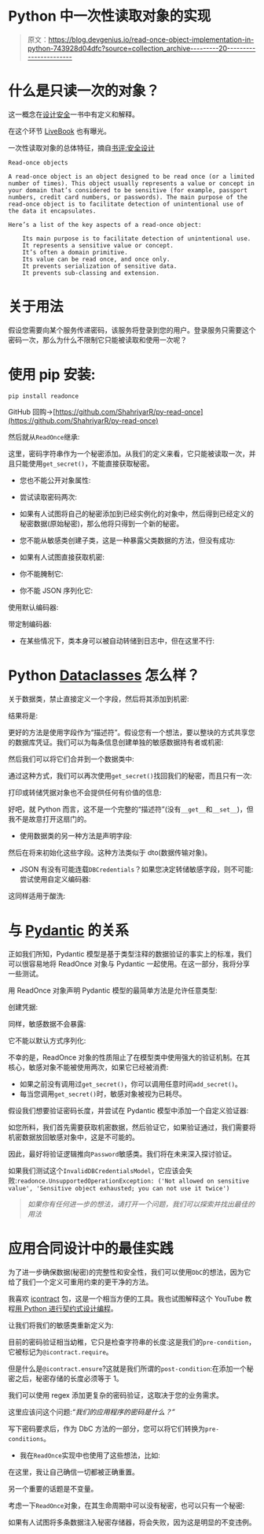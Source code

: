 # Python 中一次性读取对象的实现

> 原文：<https://blog.devgenius.io/read-once-object-implementation-in-python-743928d04dfc?source=collection_archive---------20----------------------->

# 什么是只读一次的对象？

这一概念在[设计安全](https://www.manning.com/books/secure-by-design)一书中有定义和解释。

在这个环节 [LiveBook](https://livebook.manning.com/concept/security/read-once-object) 也有曝光。

一次性读取对象的总体特征，摘自[书评:安全设计](https://adriancitu.com/tag/read-once-object-pattern/)

```
Read-once objects

A read-once object is an object designed to be read once (or a limited number of times). This object usually represents a value or concept in your domain that’s considered to be sensitive (for example, passport numbers, credit card numbers, or passwords). The main purpose of the read-once object is to facilitate detection of unintentional use of the data it encapsulates.

Here’s a list of the key aspects of a read-once object:

    Its main purpose is to facilitate detection of unintentional use.
    It represents a sensitive value or concept.
    It’s often a domain primitive.
    Its value can be read once, and once only.
    It prevents serialization of sensitive data.
    It prevents sub-classing and extension.
```

# 关于用法

假设您需要向某个服务传递密码，该服务将登录到您的用户。登录服务只需要这个密码一次，那么为什么不限制它只能被读取和使用一次呢？

# 使用 pip 安装:

`pip install readonce`

GitHub 回购->[https://github.com/ShahriyarR/py-read-once](https://github.com/ShahriyarR/py-read-once)

然后就从`ReadOnce`继承:

这里，密码字符串作为一个秘密添加。从我们的定义来看，它只能被读取一次，并且只能使用`get_secret()`，不能直接获取秘密。

*   您也不能公开对象属性:

*   尝试读取密码两次:

*   如果有人试图将自己的秘密添加到已经实例化的对象中，然后得到已经定义的秘密数据(原始秘密)，那么他将只得到一个新的秘密。

*   您不能从敏感类创建子类，这是一种暴露父类数据的方法，但没有成功:

*   如果有人试图直接获取机密:

*   你不能腌制它:

*   你不能 JSON 序列化它:

使用默认编码器:

带定制编码器:

*   在某些情况下，类本身可以被自动转储到日志中，但在这里不行:

# Python [Dataclasses](https://docs.python.org/3.10/library/dataclasses.html) 怎么样？

关于数据类，禁止直接定义一个字段，然后将其添加到机密:

结果将是:

更好的方法是使用字段作为“描述符”。假设您有一个想法，要以整块的方式共享您的数据库凭证。我们可以为每条信息创建单独的敏感数据持有者或机密:

然后我们可以将它们合并到一个数据类中:

通过这种方式，我们可以再次使用`get_secret()`找回我们的秘密，而且只有一次:

打印或转储凭据对象也不会提供任何有价值的信息:

好吧，就 Python 而言，这不是一个完整的“描述符”(没有`__get__`和`__set__`)，但我不是故意打开这扇门的。

*   使用数据类的另一种方法是声明字段:

然后在将来初始化这些字段。这种方法类似于 dto(数据传输对象)。

*   JSON 有没有可能连载`DBCredentials`？如果您决定转储敏感字段，则不可能:尝试使用自定义编码器:

这同样适用于酸洗:

# 与 [Pydantic](https://pydantic-docs.helpmanual.io/) 的关系

正如我们所知，Pydantic 模型是基于类型注释的数据验证的事实上的标准，我们可以很容易地将 ReadOnce 对象与 Pydantic 一起使用。在这一部分，我将分享一些测试。

用 ReadOnce 对象声明 Pydantic 模型的最简单方法是允许任意类型:

创建凭据:

同样，敏感数据不会暴露:

它不能以默认方式序列化:

不幸的是，ReadOnce 对象的性质阻止了在模型类中使用强大的验证机制。在其核心，敏感对象不能被使用两次，如果它已经被消费:

*   如果之前没有调用过`get_secret()`，你可以调用任意时间`add_secret()`。
*   每当您调用`get_secret()`时，敏感对象被视为已耗尽。

假设我们想要验证密码长度，并尝试在 Pydantic 模型中添加一个自定义验证器:

如您所料，我们首先需要获取机密数据，然后验证它，如果验证通过，我们需要将机密数据放回敏感对象中，这是不可能的。

因此，最好将验证逻辑推向`Password`敏感类。我们将在未来深入探讨验证。

如果我们测试这个`InvalidDBCredentialsModel`，它应该会失败:`readonce.UnsupportedOperationException: ('Not allowed on sensitive value', 'Sensitive object exhausted; you can not use it twice')`

> *如果你有任何进一步的想法，请打开一个问题，我们可以探索并找出最佳的用法*

# 应用合同设计中的最佳实践

为了进一步确保数据(秘密)的完整性和安全性，我们可以使用`DbC`的想法，因为它给了我们一个定义可重用约束的更干净的方法。

我喜欢 [icontract](https://github.com/Parquery/icontract) 包，这是一个相当方便的工具。我也试图解释这个 YouTube 教程[用 Python 进行契约式设计编程](https://www.youtube.com/watch?v=yi-GInnc768)。

让我们将我们的敏感类重新定义为:

目前的密码验证相当幼稚，它只是检查字符串的长度:这是我们的`pre-condition`，它被标记为`@icontract.require`。

但是什么是`@icontract.ensure`?这就是我们所谓的`post-condition`:在添加一个秘密之后，秘密存储的长度必须等于 1。

我们可以使用 regex 添加更复杂的密码验证，这取决于您的业务需求。

这里应该问这个问题:*“我们的应用程序的密码是什么？”*

写下密码要求后，作为 DbC 方法的一部分，您可以将它们转换为`pre-conditions`。

*   我在`ReadOnce`实现中也使用了这些想法，比如:

在这里，我让自己确信一切都被正确重置。

另一个重要的话题是不变量。

考虑一下`ReadOnce`对象，在其生命周期中可以没有秘密，也可以只有一个秘密:

如果有人试图将多条数据注入秘密存储器，将会失败，因为这是明显的不变违例。